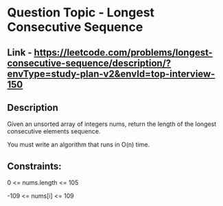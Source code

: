 # Question Topic - Longest Consecutive Sequence


## Link - https://leetcode.com/problems/longest-consecutive-sequence/description/?envType=study-plan-v2&envId=top-interview-150

## Description

Given an unsorted array of integers nums, return the length of the longest consecutive elements sequence.

You must write an algorithm that runs in O(n) time.

## Constraints:

0 <= nums.length <= 105

-109 <= nums[i] <= 109

